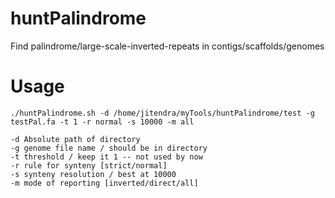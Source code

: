 # huntPalindrome
Find palindrome/large-scale-inverted-repeats in contigs/scaffolds/genomes

# Usage
```
./huntPalindrome.sh -d /home/jitendra/myTools/huntPalindrome/test -g testPal.fa -t 1 -r normal -s 10000 -m all

-d Absolute path of directory
-g genome file name / should be in directory
-t threshold / keep it 1 -- not used by now
-r rule for synteny [strict/normal]
-s synteny resolution / best at 10000
-m mode of reporting [inverted/direct/all]

```
